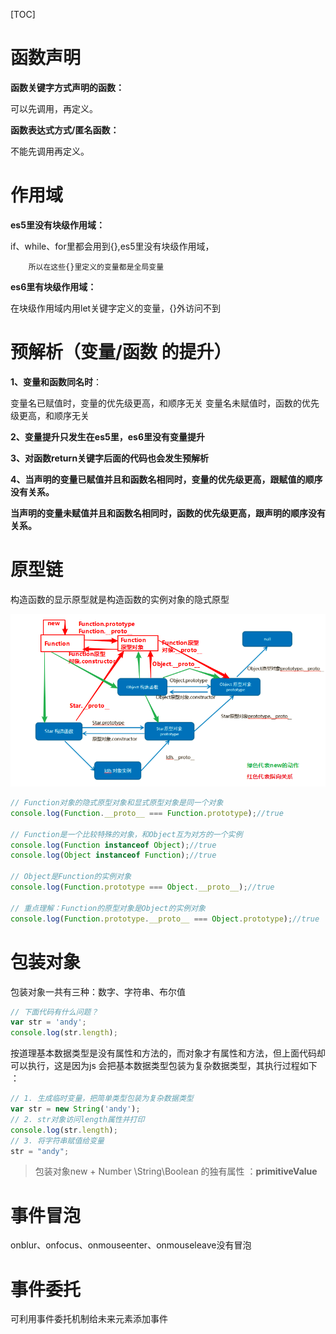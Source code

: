 [TOC]

# 函数声明

**函数关键字方式声明的函数：**

可以先调用，再定义。

**函数表达式方式/匿名函数：**

不能先调用再定义。

# 作用域

**es5里没有块级作用域：**

if、while、for里都会用到{},es5里没有块级作用域，

        所以在这些{}里定义的变量都是全局变量

**es6里有块级作用域：**

在块级作用域内用let关键字定义的变量，{}外访问不到



# 预解析（变量/函数 的提升）

**1、变量和函数同名时**：

变量名已赋值时，变量的优先级更高，和顺序无关
变量名未赋值时，函数的优先级更高，和顺序无关

**2、变量提升只发生在es5里，es6里没有变量提升**

**3、对函数return关键字后面的代码也会发生预解析**

**4、当声明的变量已赋值并且和函数名相同时，变量的优先级更高，跟赋值的顺序没有关系。**

**当声明的变量未赋值并且和函数名相同时，函数的优先级更高，跟声明的顺序没有关系。**



# 原型链

构造函数的显示原型就是构造函数的实例对象的隐式原型

<img src="typora-user-images/终极原型链1.png" alt="终极原型链1" style="zoom:150%;" />



```javascript
// Function对象的隐式原型对象和显式原型对象是同一个对象
console.log(Function.__proto__ === Function.prototype);//true

// Function是一个比较特殊的对象，和Object互为对方的一个实例
console.log(Function instanceof Object);//true
console.log(Object instanceof Function);//true

// Object是Function的实例对象
console.log(Function.prototype === Object.__proto__);//true

// 重点理解：Function的原型对象是Object的实例对象
console.log(Function.prototype.__proto__ === Object.prototype);//true
```



# 包装对象

包装对象一共有三种：数字、字符串、布尔值

```javascript
// 下面代码有什么问题？
var str = 'andy';
console.log(str.length);
```

按道理基本数据类型是没有属性和方法的，而对象才有属性和方法，但上面代码却可以执行，这是因为js 会把基本数据类型包装为复杂数据类型，其执行过程如下 ：

```javascript
// 1. 生成临时变量，把简单类型包装为复杂数据类型
var str = new String('andy');
// 2. str对象访问length属性并打印
console.log(str.length);
// 3. 将字符串赋值给变量
str = "andy";
```

> 包装对象new + Number \String\Boolean 的独有属性 ：**primitiveValue**





# 事件冒泡



onblur、onfocus、onmouseenter、onmouseleave没有冒泡

# 事件委托

可利用事件委托机制给未来元素添加事件